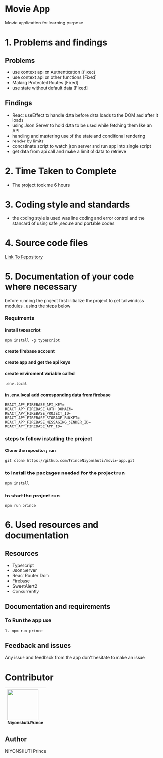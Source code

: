 # Movie App

Movie application for learning purpose 

# 1. Problems and findings

## Problems

- use context api on Authentication [Fixed]
- use context api on other functions [Fixed]
- Making Protected Routes [Fixed]
- use state without default data [Fixed]

## Findings

- React useEffect to handle data before data loads to the DOM and after it loads
- using Json Server to hold data to be used while fetching them like an API
- handling and mastering use of the state and conditional rendering
- render by limits
- concatinate script to watch json server and run app into single script
- get data from api call and make a limit of data to retrieve

# 2. Time Taken to Complete

- The project took me 6 hours

# 3. Coding style and standards

- the coding style is used was line coding and error control and
  the standard of using safe ,secure and portable codes

# 4. Source code files 

[Link To Repository](https://github.com/PrinceNiyonshuti/movie-app.git)


# 5. Documentation of your code where necessary

before running the project first initialize the project to get tailwindcss modules , using the steps below

### Requiments
 
#### install typescript 
    npm install -g typescript
#### create firebase account
#### create app and get the api keys
#### create enviroment variable called
    .env.local
#### in .env.local add corresponding data from firebase
    REACT_APP_FIREBASE_API_KEY=
    REACT_APP_FIREBASE_AUTH_DOMAIN=
    REACT_APP_FIREBASE_PROJECT_ID=
    REACT_APP_FIREBASE_STORAGE_BUCKET=
    REACT_APP_FIREBASE_MESSAGING_SENDER_ID=
    REACT_APP_FIREBASE_APP_ID=
    
### steps to follow installing the project

#### Clone the repository run

    git clone https://github.com/PrinceNiyonshuti/movie-app.git

### to install the packages needed for the project run

    npm install

### to start the project run

    npm run prince

# 6. Used resources and documentation

## Resources

- Typescript
- Json Server
- React Router Dom
- Firebase
- SweetAlert2
- Concurrently

## Documentation and requirements 
### To Run the app use

    1. npm run prince


<!-- - remove confirmation 
- logout confirmation
- movie context 
- remove snapshot of login and register when auth -->

## Feedback and issues

Any issue and feedback from the app don't hesitate to make an issue

# Contributor

| [<img src="https://github.com/PrinceNiyonshuti.png" width="100px;"><br><sub><b>Niyonshuti Prince</b></sub>](https://github.com/PrinceNiyonshuti) |
| :------------------------------------------------------------------------------------------------------------------------ |

## Author

NIYONSHUTI Prince
